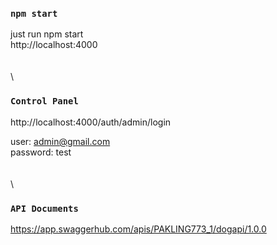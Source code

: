 ### `npm start`

just run npm start \
http://localhost:4000
\
\
\
\
### `Control Panel`

http://localhost:4000/auth/admin/login

user: admin@gmail.com \
password: test
\
\
\
\
### `API Documents`

https://app.swaggerhub.com/apis/PAKLING773_1/dogapi/1.0.0



